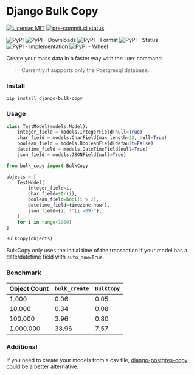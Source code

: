 # Django Bulk Copy
[![License: MIT](https://img.shields.io/badge/License-MIT-yellow.svg)](https://opensource.org/licenses/MIT)
[![pre-commit.ci status](https://results.pre-commit.ci/badge/github/ahmetveburak/django-bulk-copy/main.svg)](https://results.pre-commit.ci/latest/github/umitkacar/django-bulk-copy/main)

![PyPI](https://img.shields.io/pypi/v/django-bulk-copy)
![PyPI - Downloads](https://img.shields.io/pypi/dm/django-bulk-copy?color=red)
![PyPI - Format](https://img.shields.io/pypi/format/django-bulk-copy)
![PyPI - Status](https://img.shields.io/pypi/status/django-bulk-copy?color=orange)
![PyPI - Implementation](https://img.shields.io/pypi/implementation/django-bulk-copy)
![PyPI - Wheel](https://img.shields.io/pypi/wheel/django-bulk-copy)



Create your mass data in a faster way with the `COPY` command.
> Currently it supports only the Postgresql database.

### Install

`pip install django-bulk-copy`

### Usage

```python
class TestModel(models.Model):
    integer_field = models.IntegerField(null=True)
    char_field = models.CharField(max_length=32, null=True)
    boolean_field = models.BooleanField(default=False)
    datetime_field = models.DateTimeField(null=True)
    json_field = models.JSONField(null=True)
```

```python
from bulk_copy import BulkCopy

objects = [
    TestModel(
        integer_field=i,
        char_field=str(i),
        boolean_field=bool(i % 2),
        datetime_field=timezone.now(),
        json_field={i: f"{i:>09}"},
    )
    for i in range(1000)
]

BulkCopy(objects)
```

BulkCopy only uses the initial time of the transaction if your model has a date/datetime field with `auto_now=True`.

### Benchmark

| Object Count | `bulk_create` | `BulkCopy` |
| ------------ | ------------- | ---------- |
| 1.000        | 0.06          | 0.05       |
| 10.000       | 0.34          | 0.08       |
| 100.000      | 3.96          | 0.80       |
| 1.000.000    | 38.96         | 7.57       |

### Additional
If you need to create your models from a csv file, [django-postgres-copy](https://palewi.re/docs/django-postgres-copy/) could be a better alternative.
